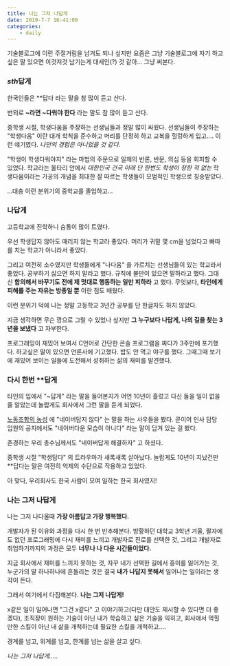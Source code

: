 ```yaml
---
title: 나는 그저 나답게  
date: 2019-7-7 16:41:00
categories:
    - daily
---
```


기술블로그에 이런 주절거림을 남겨도 되나 싶지만 요즘은 그냥 기술블로그에 자기 하고싶은 말 있으면 이것저것 남기는게 대세인(?) 것 같아... 그냥 써본다. 

### *sth*답게

한국인들은 **답다 라는 말을 참 많이 듣고 산다. 

번외로 **~라면 ~다워야 한다** 라는 말도 참 많이 듣고 산다. 

중학생 시절, 학생다움을 주장하는 선생님들과 정말 많이 싸웠다. 선생님들이 주장하는 "학생다움" 이란 대개 학칙을 준수하고 머리를 단정히 하고 교복을 헐렁하게 입고.... 이런 얘기였다. *나만의 경험은 아니었을 것 같다.* 

"학생이 학생다워야지" 라는 마법의 주문으로 일체의 반론, 반문, 의심 등을 회피할 수 있었다. 학교라는 울타리 안에서 *대한민국 건국 이래 단 한번도 학생이 정한 적 없는* 학생다움이라는 가공의 개념을 최대한 잘 따르는 학생들이 모범적인 학생으로 칭송받았다. 

...대충 이런 분위기의 중학교를 졸업하고... 

### 나답게

고등학교에 진학하니 숨통이 많이 트였다. 

우선 학생답지 않아도 때리지 않는 학교라 좋았다. 머리가 귀밑 몇 cm을 넘었다고 빠따를 치는 학교가 아니라서 좋았다. 

그리고 여전히 소수였지만 학생들에게 "나다움" 을 가르치는 선생님들이 있는 학교라서 좋았다. 공부하기 싫으면 하지 말라고 했다. 규칙에 불만이 있으면 말하라고 했다. 그대신 **합의해서 바꾸기도 전에 제 멋대로 행동하는 일만 피하라** 고 했다. 무엇보다, **타인에게 피해를 주는 자유는 방종일 뿐** 이란 점도 배웠다. 

이런 분위기 덕에 나는 정말 고등학교 3년간 공부를 단 한글자도 하지 않았다. 

지금 생각하면 무슨 깡으로 그럴 수 있었나 싶지만 **그 누구보다 나답게, 나의 길을 찾는 3년을 보냈다** 고 자부한다. 

프로그래밍이 재밌어 보여서 C언어로 간단한 콘솔 프로그램을 짜다가 3주만에 포기했다. 하고싶은 말이 있으면 언론사에 기고했다. 밥도 안 먹고 야구를 했다. 그때그때 보기에 재밌어 보이는 일들에 도전해서 성취하는 삶의 재미를 발견했다. 

### 다시 한번 **답게

타인의 입에서 "~답게" 라는 말을 들어본지가 어언 10년이 흘렀고 다신 들을 일이 없을 줄 알았는데 놀랍게도 회사에서 그런 말을 듣게 되었다. 

[노동조합의 농성](https://www.bloter.net/archives/331696) 에 "네이버답지 않다" 는 말을 하는 사우들을 봤다. 곧이어 인사 담당 임원의 공지에서도 "네이버다운 모습이 아니다" 라는 말이 담겨 있는 걸 봤다. 

존경하는 우리 총수님께서도 "네이버답게 해결하자" 고 하셨다. 

중학생 시절 "학생답다" 의 트라우마가 새록새록 살아났다. 놀랍게도 10년이 지났건만 **답다는 말은 여전히 억제의 수단으로 작용하고 있었다. 

아 맞다, 우리회사도 한국 사람이 모여 일하는 한국 회사였지! 

### 나는 그저 나답게 

나는 그저 나다울때 **가장 아름답고 가장 행복했다.**

개발자가 된 이유와 과정을 다시 한 번 반추해본다. 방황하던 대학교 3학년 겨울, 팔자에도 없던 프로그래밍에 다시 재미를 느끼고 개발자로 진로를 선택한 것, 그리고 개발자로 취업하기까지의 과정은 모두 **너무나 나 다운 시간들이었다.**

지금 회사에서 재미를 느끼지 못하는 것, 자꾸 내가 선택한 길에서 흥미를 잃어가는 것, 누군가의 말 하나하나에 흔들리는 것은 결국 **내가 나답지 못해서** 일어나는 일이라는 생각이 든다. 

그래서 여기에서 다짐해본다. **나는 그저 나답게!** 

x같은 일이 일어나면 "그건 x같다" 고 이야기하고(다만 대안도 제시할 수 있다면 더 좋겠다), 조직장이 원하는 기술이 아닌 내가 학습하고 싶은 기술을 익히고, 회사에서 먹힐만한 스킬이 아닌 내 삶을 개척하는데 필요한 스킬을 개척하고.... 

경계를 넘고, 위계를 넘고, 한계를 넘는 삶을 살고 싶다. 

*나는 그저 나답게.....*
